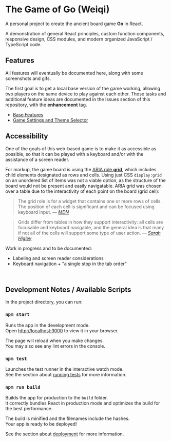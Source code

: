 # The Game of __Go__ (Weiqi)

A personal project to create the ancient board game **Go** in React.
  
A demonstration of general React principles, custom function components, responsive design, CSS modules, and modern organized JavaScript / TypeScript code.

## Features ##

All features will eventually be documented here, along with some screenshots and gifs.

The first goal is to get a local base version of the game working, allowing two players on the same device to play against each other. Those tasks
and additional feature ideas are documented in the Issues section of this repository, with the **enhancement** tag.

- [Base Features](https://github.com/jawinn/game-of-go-react/issues/1)
- [Game Settings and Theme Selector](https://github.com/jawinn/game-of-go-react/issues/2)

## Accessibility ##

One of the goals of this web-based game is to make it as accessible as possible, so that it can be played with a keyboard and/or with the assistance of a screen reader.

For markup, the game board is using the [ARIA role **grid**](https://w3c.github.io/aria-practices/#grid), which includes child elements designated as rows and cells. 
Using just CSS `display:grid` on an unordered list of items was not a viable option, as the structure of the board would not be present and easily navigatable.
ARIA grid was chosen over a table due to the interactivity of each point on the board (grid cell):

> The grid role is for a widget that contains one or more rows of cells. The position of each cell is significant and can be focused using keyboard input.
> &mdash; <cite>[MDN][1]</cite>

[1]: https://developer.mozilla.org/en-US/docs/Web/Accessibility/ARIA/Roles/grid_role

> Grids differ from tables in how they support interactivity: all cells are focusable and keyboard navigable, and the general idea is that many if not all of the cells will support some type of user action. 
> &mdash; <cite>[Sarah Higley][2]</cite>

[2]: https://sarahmhigley.com/writing/grids-part1/

Work in progress and to be documented:
- Labeling and screen reader considerations
- Keyboard navigation + "a single stop in the tab order"

<br>

## Development Notes / Available Scripts

In the project directory, you can run:

### `npm start`

Runs the app in the development mode.\
Open [http://localhost:3000](http://localhost:3000) to view it in your browser.

The page will reload when you make changes.\
You may also see any lint errors in the console.

### `npm test`

Launches the test runner in the interactive watch mode.\
See the section about [running tests](https://facebook.github.io/create-react-app/docs/running-tests) for more information.

### `npm run build`

Builds the app for production to the `build` folder.\
It correctly bundles React in production mode and optimizes the build for the best performance.

The build is minified and the filenames include the hashes.\
Your app is ready to be deployed!

See the section about [deployment](https://facebook.github.io/create-react-app/docs/deployment) for more information.